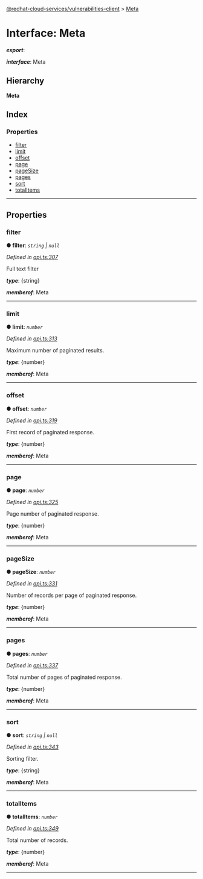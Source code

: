 [@redhat-cloud-services/vulnerabilities-client](../README.md) > [Meta](../interfaces/meta.md)

# Interface: Meta

*__export__*: 

*__interface__*: Meta

## Hierarchy

**Meta**

## Index

### Properties

* [filter](meta.md#filter)
* [limit](meta.md#limit)
* [offset](meta.md#offset)
* [page](meta.md#page)
* [pageSize](meta.md#pagesize)
* [pages](meta.md#pages)
* [sort](meta.md#sort)
* [totalItems](meta.md#totalitems)

---

## Properties

<a id="filter"></a>

###  filter

**● filter**: *`string` \| `null`*

*Defined in [api.ts:307](https://github.com/RedHatInsights/javascript-clients/blob/master/packages/vulnerabilities/api.ts#L307)*

Full text filter

*__type__*: {string}

*__memberof__*: Meta

___
<a id="limit"></a>

###  limit

**● limit**: *`number`*

*Defined in [api.ts:313](https://github.com/RedHatInsights/javascript-clients/blob/master/packages/vulnerabilities/api.ts#L313)*

Maximum number of paginated results.

*__type__*: {number}

*__memberof__*: Meta

___
<a id="offset"></a>

###  offset

**● offset**: *`number`*

*Defined in [api.ts:319](https://github.com/RedHatInsights/javascript-clients/blob/master/packages/vulnerabilities/api.ts#L319)*

First record of paginated response.

*__type__*: {number}

*__memberof__*: Meta

___
<a id="page"></a>

###  page

**● page**: *`number`*

*Defined in [api.ts:325](https://github.com/RedHatInsights/javascript-clients/blob/master/packages/vulnerabilities/api.ts#L325)*

Page number of paginated response.

*__type__*: {number}

*__memberof__*: Meta

___
<a id="pagesize"></a>

###  pageSize

**● pageSize**: *`number`*

*Defined in [api.ts:331](https://github.com/RedHatInsights/javascript-clients/blob/master/packages/vulnerabilities/api.ts#L331)*

Number of records per page of paginated response.

*__type__*: {number}

*__memberof__*: Meta

___
<a id="pages"></a>

###  pages

**● pages**: *`number`*

*Defined in [api.ts:337](https://github.com/RedHatInsights/javascript-clients/blob/master/packages/vulnerabilities/api.ts#L337)*

Total number of pages of paginated response.

*__type__*: {number}

*__memberof__*: Meta

___
<a id="sort"></a>

###  sort

**● sort**: *`string` \| `null`*

*Defined in [api.ts:343](https://github.com/RedHatInsights/javascript-clients/blob/master/packages/vulnerabilities/api.ts#L343)*

Sorting filter.

*__type__*: {string}

*__memberof__*: Meta

___
<a id="totalitems"></a>

###  totalItems

**● totalItems**: *`number`*

*Defined in [api.ts:349](https://github.com/RedHatInsights/javascript-clients/blob/master/packages/vulnerabilities/api.ts#L349)*

Total number of records.

*__type__*: {number}

*__memberof__*: Meta

___

